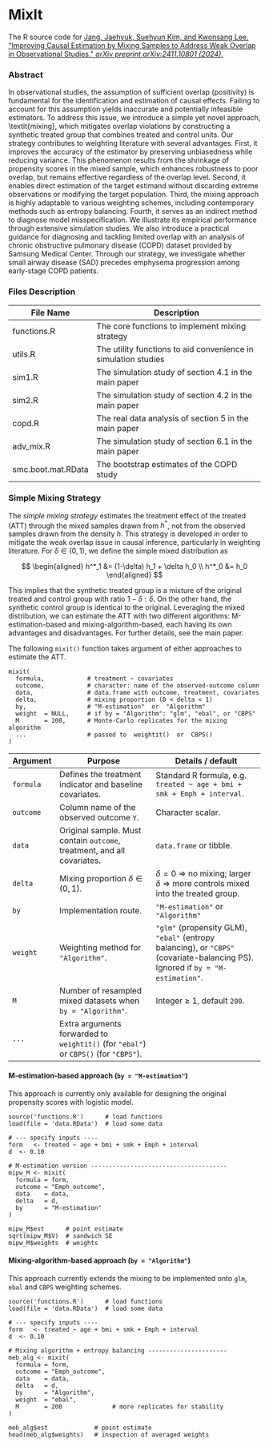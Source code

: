 # MixIt
The R source code for [Jang, Jaehyuk, Suehyun Kim, and Kwonsang Lee. "Improving Causal Estimation by Mixing Samples to Address Weak Overlap in Observational Studies." *arXiv preprint arXiv:2411.10801 (2024)*.](https://arxiv.org/abs/2411.10801)

### Abstract
In observational studies, the assumption of sufficient overlap (positivity) is fundamental for the identification and estimation of causal effects. Failing to account for this assumption yields inaccurate and potentially infeasible estimators. To address this issue, we introduce a simple yet novel approach, \textit{mixing}, which mitigates overlap violations by constructing a synthetic treated group that combines treated and control units. Our strategy contributes to weighting literature with several advantages. First, it improves the accuracy of the estimator by preserving unbiasedness while reducing variance. This phenomenon results from the shrinkage of propensity scores in the mixed sample, which enhances robustness to poor overlap, but remains effective regardless of the overlap level. Second, it enables direct estimation of the target estimand without discarding extreme observations or modifying the target population. Third, the mixing approach is highly adaptable to various weighting schemes, including contemporary methods such as entropy balancing. Fourth, it serves as an indirect method to diagnose model misspecification. We illustrate its empirical performance through extensive simulation studies. We also introduce a practical guidance for diagnosing and tackling limited overlap with an analysis of chronic obstructive pulmonary disease (COPD) dataset provided by Samsung Medical Center. Through our strategy, we investigate whether small airway disease (SAD) precedes emphysema progression among early-stage COPD patients.

### Files Description
| File Name | Description |
| --------- | ----------- |
| functions.R | The core functions to implement mixing strategy |
| utils.R | The utility functions to aid convenience in simulation studies |
| sim1.R | The simulation study of section 4.1 in the main paper |
| sim2.R | The simulation study of section 4.2 in the main paper |
| copd.R | The real data analysis of section 5 in the main paper |
| adv_mix.R | The simulation study of section 6.1 in the main paper |
| smc.boot.mat.RData | The bootstrap estimates of the COPD study |

### Simple Mixing Strategy
The *simple mixing strategy* estimates the treatment effect of the treated (ATT) through  the mixed samples drawn from $h^*$, not from the observed samples drawn from the density $h$. This strategy is developed in order to mitigate the weak overlap issue in causal inference, particularly in weighting literature. For $\delta \in (0,1)$, we define the simple mixed distribution as

$$
\begin{aligned}
    h^*_1 &= (1-\delta) h_1 + \delta h_0 \\
    h^*_0 &= h_0
\end{aligned}
$$

This implies that the synthetic treated group is a mixture of the original treated and control group with ratio $1-\delta: \delta$. On the other hand, the synthetic control group is identical to the original. Leveraging the mixed distribution, we can estimate the ATT with two different algorithms: M-estimation-based and mixing-algorithm-based, each having its own advantages and disadvantages. For further details, see the main paper.

The following `mixit()` function takes argument of either approaches to estimate the ATT.

```{R}
mixit(
  formula,            # treatment ~ covariates
  outcome,            # character: name of the observed-outcome column
  data,               # data.frame with outcome, treatment, covariates
  delta,              # mixing proportion (0 < delta < 1)
  by,                 # "M-estimation"  or  "Algorithm"
  weight  = NULL,     # if by = "Algorithm": "glm", "ebal", or "CBPS"
  M       = 200,      # Monte-Carlo replicates for the mixing algorithm
  ...                 # passed to  weightit()  or  CBPS()
)
```

| Argument  | Purpose                                                                              | Details / default                                                                                                               |
| --------- | ------------------------------------------------------------------------------------ | ------------------------------------------------------------------------------------------------------------------------------- |
| `formula` | Defines the treatment indicator and baseline covariates.                             | Standard R formula, e.g. `treated ~ age + bmi + smk + Emph + interval`.                                                                           |
| `outcome` | Column name of the observed outcome `Y`.                                             | Character scalar.                                                                                                               |
| `data`    | Original sample. Must contain `outcome`, treatment, and all covariates.              | `data.frame` or tibble.                                                                                                         |
| `delta`   | Mixing proportion $\delta\in(0,1)$.                                                  | $\delta=0$ ⇒ no mixing; larger $\delta$ ⇒ more controls mixed into the treated group.                                           |
| `by`      | Implementation route.                                                                | `"M-estimation"` or `"Algorithm"`                                |
| `weight`  | Weighting method for `"Algorithm"`.                                                  | `"glm"` (propensity GLM), `"ebal"` (entropy balancing), or `"CBPS"` (covariate-balancing PS). Ignored if `by = "M-estimation"`. |
| `M`       | Number of resampled mixed datasets when `by = "Algorithm"`.                          | Integer ≥ 1, default `200`.                                                                                                     |
| `...`     | Extra arguments forwarded to `weightit()` (for `"ebal"`) or `CBPS()` (for `"CBPS"`). |                                                                                                                                 |


#### M-estimation-based approach (`by = "M-estimation"`)
This approach is currently only available for designing the original propensity scores with logistic model.

```{R}
source('functions.R')      # load functions
load(file = 'data.RData')  # load some data

# --- specify inputs ----
form   <- treated ~ age + bmi + smk + Emph + interval
d  <- 0.10

# M-estimation version --------------------------------------
mipw_M <- mixit(
  formula = form,
  outcome = "Emph_outcome",
  data    = data,
  delta   = d,
  by      = "M-estimation"
)

mipw_M$est      # point estimate
sqrt(mipw_M$V)  # sandwich SE
mipw_M$weights  # weights
```



#### Mixing-algorithm-based approach (`by = "Algorithm"`)
This approach currently extends the mixing to be implemented onto `glm`, `ebal` and `CBPS` weighting schemes.

```{R}
source('functions.R')      # load functions
load(file = 'data.RData')  # load some data

# --- specify inputs ----
form   <- treated ~ age + bmi + smk + Emph + interval
d  <- 0.10

# Mixing algorithm + entropy balancing ----------------------
meb_alg <- mixit(
  formula = form,
  outcome = "Emph_outcome",
  data    = data,
  delta   = d,
  by      = "Algorithm",
  weight  = "ebal",
  M       = 200              # more replicates for stability
)

meb_alg$est             # point estimate
head(meb_alg$weights)   # inspection of averaged weights
```
